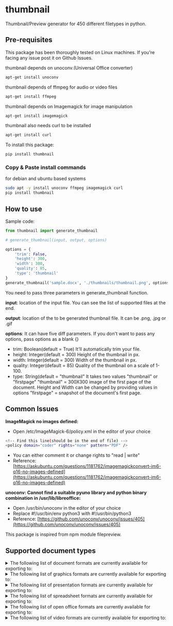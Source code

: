# thumbnail


Thumbnail/Preview generator for 450 different filetypes in python.  


## Pre-requisites

This package has been thoroughly tested on Linux machines. If you're facing any issue post it on Github Issues.  

thumbnail depends on unoconv.(Universal Office converter)

```bash
apt-get install unoconv
```

thumbnail depends of ffmpeg for audio or video files

```bash
apt-get install ffmpeg
```

thumbnail depends on Imagemagick for image manipulation

```bash
apt-get install imagemagick
```

thumbnail also needs curl to be installed

```bash
apt-get install curl
```

To install this package:

```bash
pip install thumbnail
```

### Copy & Paste install commands

for debian and ubuntu based systems

```bash
sudo apt -y install unoconv ffmpeg imagemagick curl
pip install thumbnail
```

## How to use

Sample code:

```python
from thumbnail import generate_thumbnail

# generate_thumbnail(input, output, options)

options = {
	'trim': False,
	'height': 300,
	'width': 300,
	'quality': 85,
	'type': 'thumbnail'
}
generate_thumbnail('sample.docx', './thumbnails/thumbnail.png', options)
```
  
    
You need to pass three parameters in generate_thumbnail function.

**input**: location of the input file. You can see the list of supported files at the end.

**output**: location of the to be generated thumbnail file. It can be .png, .jpg or .gif

**options**: It can have five diff parameters. If you don't want to pass any options, pass options as a blank {}

- trim: Boolean(default = True) 
It'll automatically trim your file.
- height: Integer(default = 300) 
Height of the thumbnail in px.
- width: Integer(default = 300) 
Width of the thumbnail in px.
- quality: Integer(default = 85) 
Quality of the thumbnail on a scale of 1-100.
- type: String(default = "thumbnail" 
It takes two values "thumbnail" or "firstpage" 
"thumbnail" = 300X300 image of the first page of the document. Height and Width can be changed by providing values in options 
"firstpage" = snapshot of the document's first page.  
  
## Common Issues

**ImageMagick no images defined:**

- Open /etc/ImageMagick-6/policy.xml in the editor of your choice

```bash
<!-- Find this line(should be in the end of file) -->
<policy domain="coder" rights="none" pattern="PDF" />
```

- You can either comment it or change rights to "read | write"
- Reference: [https://askubuntu.com/questions/1181762/imagemagickconvert-im6-q16-no-images-defined](https://askubuntu.com/questions/1181762/imagemagickconvert-im6-q16-no-images-defined)

**unoconv: Cannot find a suitable pyuno library and python binary combination in /usr/lib/libreoffice:**

- Open /usr/bin/unoconv in the editor of your choice
- Replace #!/usr/bin/env python3 with #!/usr/bin/python3
- Reference: [https://github.com/unoconv/unoconv/issues/405](https://github.com/unoconv/unoconv/issues/405)  
  
  
This package is inspired from npm module filepreview.

## Supported document types


<details>
  <summary>
  The following list of document formats are currently available for exporting to:
  </summary>
- bib - BibTeX [.bib]
- doc - Microsoft Word 97/2000/XP [.doc]
- doc6 - Microsoft Word 6.0 [.doc]
- doc95 - Microsoft Word 95 [.doc]
- docbook - DocBook [.xml]
- html - HTML Document (OpenOffice.org Writer) [.html]
- odt - Open Document Text [.odt]
- ott - Open Document Text [.ott]
- ooxml - Microsoft Office Open XML [.xml]
- pdb - AportisDoc (Palm) [.pdb]
- pdf - Portable Document Format [.pdf]
- psw - Pocket Word [.psw]
- rtf - Rich Text Format [.rtf]
- latex - LaTeX 2e [.ltx]
- sdw - StarWriter 5.0 [.sdw]
- sdw4 - StarWriter 4.0 [.sdw]
- sdw3 - StarWriter 3.0 [.sdw]
- stw - Open Office.org 1.0 Text Document Template [.stw]
- sxw - Open Office.org 1.0 Text Document [.sxw]
- text - Text Encoded [.txt]
- txt - Plain Text [.txt]
- vor - StarWriter 5.0 Template [.vor]
- vor4 - StarWriter 4.0 Template [.vor]
- vor3 - StarWriter 3.0 Template [.vor]
- xhtml - XHTML Document [.html]
</details>
<details>
  <summary>
  The following list of graphics formats are currently available for exporting to:
  </summary>
- bmp - Windows Bitmap [.bmp]
- emf - Enhanced Metafile [.emf]
- eps - Encapsulated PostScript [.eps]
- gif - Graphics Interchange Format [.gif]
- html - HTML Document (OpenOffice.org Draw) [.html]
- jpg - Joint Photographic Experts Group [.jpg]
- met - OS/2 Metafile [.met]
- odd - OpenDocument Drawing [.odd]
- otg - OpenDocument Drawing Template [.otg]
- pbm - Portable Bitmap [.pbm]
- pct - Mac Pict [.pct]
- pdf - Portable Document Format [.pdf]
- pgm - Portable Graymap [.pgm]
- png - Portable Network Graphic [.png]
- ppm - Portable Pixelmap [.ppm]
- ras - Sun Raster Image [.ras]
- std - OpenOffice.org 1.0 Drawing Template [.std]
- svg - Scalable Vector Graphics [.svg]
- svm - StarView Metafile [.svm]
- swf - Macromedia Flash (SWF) [.swf]
- sxd - OpenOffice.org 1.0 Drawing [.sxd]
- sxd3 - StarDraw 3.0 [.sxd]
- sxd5 - StarDraw 5.0 [.sxd]
- tiff - Tagged Image File Format [.tiff]
- vor - StarDraw 5.0 Template [.vor]
- vor3 - StarDraw 3.0 Template [.vor]
- wmf - Windows Metafile [.wmf]
- xhtml - XHTML [.xhtml]
- xpm - X PixMap [.xpm]
</details>


<details>
  <summary>
  The following list of presentation formats are currently available for exporting to:
  </summary>
- bmp - Windows Bitmap [.bmp]
- emf - Enhanced Metafile [.emf]
- eps - Encapsulated PostScript [.eps]
- gif - Graphics Interchange Format [.gif]
- html - HTML Document (OpenOffice.org Impress) [.html]
- jpg - Joint Photographic Experts Group [.jpg]
- met - OS/2 Metafile [.met]
- odd - OpenDocument Drawing (Impress) [.odd]
- odg - OpenOffice.org 1.0 Drawing (OpenOffice.org Impress) [.odg]
- odp - OpenDocument Presentation [.odp]
- pbm - Portable Bitmap [.pbm]
- pct - Mac Pict [.pct]
- pdf - Portable Document Format [.pdf]
- pgm - Portable Graymap [.pgm]
- png - Portable Network Graphic [.png]
- pot - Microsoft PowerPoint 97/2000/XP Template [.pot]
- ppm - Portable Pixelmap [.ppm]
- ppt - Microsoft PowerPoint 97/2000/XP [.ppt]
- pwp - PlaceWare [.pwp]
- ras - Sun Raster Image [.ras]
- sda - StarDraw 5.0 (OpenOffice.org Impress) [.sda]
- sdd - StarImpress 5.0 [.sdd]
- sdd3 - StarDraw 3.0 (OpenOffice.org Impress) [.sdd]
- sdd4 - StarImpress 4.0 [.sdd]
- sti - OpenOffice.org 1.0 Presentation Template [.sti]
- stp - OpenDocument Presentation Template [.stp]
- svg - Scalable Vector Graphics [.svg]
- svm - StarView Metafile [.svm]
- swf - Macromedia Flash (SWF) [.swf]
- sxi - OpenOffice.org 1.0 Presentation [.sxi]
- tiff - Tagged Image File Format [.tiff]
- vor - StarImpress 5.0 Template [.vor]
- vor3 - StarDraw 3.0 Template (OpenOffice.org Impress) [.vor]
- vor4 - StarImpress 4.0 Template [.vor]
- vor5 - StarDraw 5.0 Template (OpenOffice.org Impress) [.vor]
- wmf - Windows Metafile [.wmf]
- xhtml - XHTML [.xml]
- xpm - X PixMap [.xpm]
</details>


<details>
  <summary>
  The following list of spreadsheet formats are currently available for exporting to:
  </summary>
- csv - Text CSV [.csv]
- dbf - dBase [.dbf]
- dif - Data Interchange Format [.dif]
- html - HTML Document (OpenOffice.org Calc) [.html]
- ods - Open Document Spreadsheet [.ods]
- ooxml - Microsoft Excel 2003 XML [.xml]
- pdf - Portable Document Format [.pdf]
- pts - OpenDocument Spreadsheet Template [.pts]
- pxl - Pocket Excel [.pxl]
- sdc - StarCalc 5.0 [.sdc]
- sdc4 - StarCalc 4.0 [.sdc]
- sdc3 - StarCalc 3.0 [.sdc]
- slk - SYLK [.slk]
- stc - OpenOffice.org 1.0 Spreadsheet Template [.stc]
- sxc - OpenOffice.org 1.0 Spreadsheet [.sxc]
- vor3 - StarCalc 3.0 Template [.vor]
- vor4 - StarCalc 4.0 Template [.vor]
- vor - StarCalc 5.0 Template [.vor]
- xhtml - XHTML [.xhtml]
- xls - Microsoft Excel 97/2000/XP [.xls]
- xls5 - Microsoft Excel 5.0 [.xls]
- xls95 - Microsoft Excel 95 [.xls]
- xlt - Microsoft Excel 97/2000/XP Template [.xlt]
- xlt5 - Microsoft Excel 5.0 Template [.xlt]
- xlt95 - Microsoft Excel 95 Template [.xlt]
</details>


<details>
  <summary>
  The following list of open office formats are currently available for exporting to:
  </summary>

- Microsoft Word 6.0/95/97/2000/XP (.doc and .dot)
- Microsoft Word 2003 XML (.xml)
- Microsoft Word 2007 XML (.docx, .docm, .dotx, .dotm)
- Microsoft WinWord 5 (.doc)
- WordPerfect Document (.wpd)
- WPS 2000/Office 1.0 (.wps)
- .rtf, .txt, and .csv
- StarWriter formats (.sdw, .sgl, .vor)
- DocBook (.xml)
- Unified Office Format text (.uot, .uof)
- Ichitaro 8/9/10/11 (.jtd and .jtt)
- Hangul WP 97 (.hwp)
- T602 Document (.602, .txt)
- AportisDoc (Palm) (.pdb)
- Pocket Word (.psw)
- Microsoft Excel 97/2000/XP (.xls, .xlw, and .xlt)
- Microsoft Excel 4.x–5.0/95 (.xls, .xlw, and .xlt)
- Microsoft Excel 2003 XML (.xml)
- Microsoft Excel 2007 XML (.xlsx, .xlsm, .xltx, .xltm)
- Microsoft Excel 2007 binary (.xlsb)
- Lotus 1-2-3 (.wk1, .wks, and .123)
- Data Interchange Format (.dif)
- Rich Text Format (.rtf)
- Text CSV (.csv and .txt)
- StarCalc formats (.sdc and .vor)
- dBASE (.dbf)
- SYLK (.slk)
- Unified Office Format spreadsheet (.uos, .uof)
- .htm and .html files, including Web page queries
- Pocket Excel (pxl)
- Quattro Pro 6.0 (.wb2)
- Microsoft PowerPoint 97/2000/XP (.ppt, .pps, and .pot)
- Microsoft PowerPoint 2007 (.pptx, .pptm, .potx, .potm)
- StarDraw and StarImpress (.sda, .sdd, .sdp, and .vor)
- Unified Office Format presentation (.uop, .uof)
- CGM – Computer Graphics Metafile (.cgm)
- Portable Document Format (.pdf)
</details>


<details>
  <summary>
  The following list of video formats are currently available for exporting to:
  </summary>
- 3g2 3GP2 (3GPP2 file format)
- 3gp 3GP (3GPP file format)
- 4xm 4X Technologies
- a64 a64 - video for Commodore 64
- aac raw ADTS AAC (Advanced Audio Coding)
- ac3 raw AC-3
- act ACT Voice file format
- adf Artworx Data Format
- adp ADP
- adts ADTS AAC (Advanced Audio Coding)
- adx CRI ADX
- aea MD STUDIO audio
- afc AFC
- aiff Audio IFF
- alaw PCM A-law
- alias_pix Alias/Wavefront PIX image
- alsa ALSA audio output
- amr 3GPP AMR
- anm Deluxe Paint Animation
- apc CRYO APC
- ape Monkey's Audio
- apng Animated Portable Network Graphics
- aqtitle AQTitle subtitles
- asf ASF (Advanced / Active Streaming Format)
- asf_stream ASF (Advanced / Active Streaming Format)
- ass SSA (SubStation Alpha) subtitle
- ast AST (Audio Stream)
- au Sun AU
- avi AVI (Audio Video Interleaved)
- avisynth AviSynth script
- avm2 SWF (ShockWave Flash) (AVM2)
- avr AVR (Audio Visual Research)
- avs AVS
- bethsoftvid Bethesda Softworks VID
- bfi Brute Force & Ignorance
- bin Binary text
- bink Bink
- bit G.729 BIT file format
- bmp_pipe piped bmp sequence
- bmv Discworld II BMV
- boa Black Ops Audio
- brender_pix BRender PIX image
- brstm BRSTM (Binary Revolution Stream)
- c93 Interplay C93
- caca caca (color ASCII art) output device
- caf Apple CAF (Core Audio Format)
- cavsvideo raw Chinese AVS (Audio Video Standard) video
- cdg CD Graphics
- cdxl Commodore CDXL video
- cine Phantom Cine
- concat Virtual concatenation script
- crc CRC testing
- dash DASH Muxer
- data raw data
- daud D-Cinema audio
- dfa Chronomaster DFA
- dirac raw Dirac
- dnxhd raw DNxHD (SMPTE VC-3)
- dpx_pipe piped dpx sequence
- dsf DSD Stream File (DSF)
- dsicin Delphine Software International CIN
- dss Digital Speech Standard (DSS)
- dts raw DTS
- dtshd raw DTS-HD
- dv DV (Digital Video)
- dv1394 DV1394 A/V grab
- dvbsub raw dvbsub
- dvd MPEG-2 PS (DVD VOB)
- dxa DXA
- ea Electronic Arts Multimedia
- ea_cdata Electronic Arts cdata
- eac3 raw E-AC-3
- epaf Ensoniq Paris Audio File
- exr_pipe piped exr sequence
- f32be PCM 32-bit floating-point big-endian
- f32le PCM 32-bit floating-point little-endian
- f4v F4V Adobe Flash Video
- f64be PCM 64-bit floating-point big-endian
- f64le PCM 64-bit floating-point little-endian
- fbdev Linux framebuffer
- ffm FFM (FFserver live feed)
- ffmetadata FFmpeg metadata in text
- film_cpk Sega FILM / CPK
- filmstrip Adobe Filmstrip
- flac raw FLAC
- flic FLI/FLC/FLX animation
- flv FLV (Flash Video)
- framecrc framecrc testing
- framemd5 Per-frame MD5 testing
- frm Megalux Frame
- g722 raw G.722
- g723_1 raw G.723.1
- g729 G.729 raw format demuxer
- gif GIF Animation
- gsm raw GSM
- gxf GXF (General eXchange Format)
- h261 raw H.261
- h263 raw H.263
- h264 raw H.264 video
- hds HDS Muxer
- hevc raw HEVC video
- hls Apple HTTP Live Streaming
- hls,applehttp Apple HTTP Live Streaming
- hnm Cryo HNM v4
- ico Microsoft Windows ICO
- idcin id Cinematic
- idf iCE Draw File
- iec61883 libiec61883 (new DV1394) A/V input device
- iff IFF (Interchange File Format)
- ilbc iLBC storage
- image2 image2 sequence
- image2pipe piped image2 sequence
- ingenient raw Ingenient MJPEG
- ipmovie Interplay MVE
- ipod iPod H.264 MP4 (MPEG-4 Part 14)
- ircam Berkeley/IRCAM/CARL Sound Format
- ismv ISMV/ISMA (Smooth Streaming)
- iss Funcom ISS
- iv8 IndigoVision 8000 video
- ivf On2 IVF
- j2k_pipe piped j2k sequence
- jack JACK Audio Connection Kit
- jacosub JACOsub subtitle format
- jpeg_pipe piped jpeg sequence
- jpegls_pipe piped jpegls sequence
- jv Bitmap Brothers JV
- latm LOAS/LATM
- lavfi Libavfilter virtual input device
- libcdio
- libdc1394 dc1394 v.2 A/V grab
- libgme Game Music Emu demuxer
- libmodplug ModPlug demuxer
- live_flv live RTMP FLV (Flash Video)
- lmlm4 raw lmlm4
- loas LOAS AudioSyncStream
- lrc LRC lyrics
- lvf LVF
- lxf VR native stream (LXF)
- m4v raw MPEG-4 video
- matroska Matroska
- matroska,webm Matroska / WebM
- md5 MD5 testing
- mgsts Metal Gear Solid: The Twin Snakes
- microdvd MicroDVD subtitle format
- mjpeg raw MJPEG video
- mkvtimestamp_v2 extract pts as timecode v2 format, as defined by mkvtoolnix
- mlp raw MLP
- mlv Magic Lantern Video (MLV)
- mm American Laser Games MM
- mmf Yamaha SMAF
- mov QuickTime / MOV
- mov,mp4,m4a,3gp,3g2,mj2 QuickTime / MOV
- mp2 MP2 (MPEG audio layer 2)
- mp3 MP3 (MPEG audio layer 3)
- mp4 MP4 (MPEG-4 Part 14)
- mpc Musepack
- mpc8 Musepack SV8
- mpeg MPEG-1 Systems / MPEG program stream
- mpeg1video raw MPEG-1 video
- mpeg2video raw MPEG-2 video
- mpegts MPEG-TS (MPEG-2 Transport Stream)
- mpegtsraw raw MPEG-TS (MPEG-2 Transport Stream)
- mpegvideo raw MPEG video
- mpjpeg MIME multipart JPEG
- mpl2 MPL2 subtitles
- mpsub MPlayer subtitles
- msnwctcp MSN TCP Webcam stream
- mtv MTV
- mulaw PCM mu-law
- mv Silicon Graphics Movie
- mvi Motion Pixels MVI
- mxf MXF (Material eXchange Format)
- mxf_d10 MXF (Material eXchange Format) D-10 Mapping
- mxf_opatom MXF (Material eXchange Format) Operational Pattern Atom
- mxg MxPEG clip
- nc NC camera feed
- nistsphere NIST SPeech HEader REsources
- nsv Nullsoft Streaming Video
- nut NUT
- nuv NuppelVideo
- oga Ogg Audio
- ogg Ogg
- oma Sony OpenMG audio
- openal OpenAL audio capture device
- opengl OpenGL output
- opus Ogg Opus
- oss OSS (Open Sound System) playback
- paf Amazing Studio Packed Animation File
- pictor_pipe piped pictor sequence
- pjs PJS (Phoenix Japanimation Society) subtitles
- pmp Playstation Portable PMP
- png_pipe piped png sequence
- psp PSP MP4 (MPEG-4 Part 14)
- psxstr Sony Playstation STR
- pulse Pulse audio output
- pva TechnoTrend PVA
- pvf PVF (Portable Voice Format)
- qcp QCP
- qdraw_pipe piped qdraw sequence
- r3d REDCODE R3D
- rawvideo raw video
- realtext RealText subtitle format
- redspark RedSpark
- rl2 RL2
- rm RealMedia
- roq raw id RoQ
- rpl RPL / ARMovie
- rsd GameCube RSD
- rso Lego Mindstorms RSO
- rtp RTP output
- rtp_mpegts RTP/mpegts output format
- rtsp RTSP output
- s16be PCM signed 16-bit big-endian
- s16le PCM signed 16-bit little-endian
- s24be PCM signed 24-bit big-endian
- s24le PCM signed 24-bit little-endian
- s32be PCM signed 32-bit big-endian
- s32le PCM signed 32-bit little-endian
- s8 PCM signed 8-bit
- sami SAMI subtitle format
- sap SAP output
- sbg SBaGen binaural beats script
- sdl SDL output device
- sdp SDP
- sdr2 SDR2
- segment segment
- sgi_pipe piped sgi sequence
- shn raw Shorten
- siff Beam Software SIFF
- singlejpeg JPEG single image
- sln Asterisk raw pcm
- smjpeg Loki SDL MJPEG
- smk Smacker
- smoothstreaming Smooth Streaming Muxer
- smush LucasArts Smush
- sol Sierra SOL
- sox SoX native
- spdif IEC 61937 (used on S/PDIF - IEC958)
- spx Ogg Speex
- srt SubRip subtitle
- stl Spruce subtitle format
- stream_segment,ssegment streaming segment muxer
- subviewer SubViewer subtitle format
- subviewer1 SubViewer v1 subtitle format
- sunrast_pipe piped sunrast sequence
- sup raw HDMV Presentation Graphic Stream subtitles
- svcd MPEG-2 PS (SVCD)
- swf SWF (ShockWave Flash)
- tak raw TAK
- tedcaptions TED Talks captions
- tee Multiple muxer tee
- thp THP
- tiertexseq Tiertex Limited SEQ
- tiff_pipe piped tiff sequence
- tmv 8088flex TMV
- truehd raw TrueHD
- tta TTA (True Audio)
- tty Tele-typewriter
- txd Renderware TeXture Dictionary
- u16be PCM unsigned 16-bit big-endian
- u16le PCM unsigned 16-bit little-endian
- u24be PCM unsigned 24-bit big-endian
- u24le PCM unsigned 24-bit little-endian
- u32be PCM unsigned 32-bit big-endian
- u32le PCM unsigned 32-bit little-endian
- u8 PCM unsigned 8-bit
- uncodedframecrc uncoded framecrc testing
- v4l2 Video4Linux2 output device
- vc1 raw VC-1 video
- vc1test VC-1 test bitstream
- vcd MPEG-1 Systems / MPEG program stream (VCD)
- video4linux2,v4l2 Video4Linux2 device grab
- vivo Vivo
- vmd Sierra VMD
- vob MPEG-2 PS (VOB)
- vobsub VobSub subtitle format
- voc Creative Voice
- vplayer VPlayer subtitles
- vqf Nippon Telegraph and Telephone Corporation (NTT) TwinVQ
- w64 Sony Wave64
- wav WAV / WAVE (Waveform Audio)
- wc3movie Wing Commander III movie
- webm WebM
- webm_chunk WebM Chunk Muxer
- webm_dash_manifest WebM DASH Manifest
- webp WebP
- webp_pipe piped webp sequence
- webvtt WebVTT subtitle
- wsaud Westwood Studios audio
- wsvqa Westwood Studios VQA
- wtv Windows Television (WTV)
- wv raw WavPack
- x11grab X11 screen capture, using XCB
- xa Maxis XA
- xbin eXtended BINary text (XBIN)
- xmv Microsoft XMV
- xv XV (XVideo) output device
- xwma Microsoft xWMA
- yop Psygnosis YOP
- yuv4mpegpipe YUV4MPEG pipe
</details>
